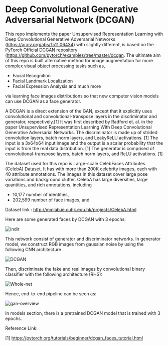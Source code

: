 # Deep Convolutional Generative Adversarial Network (DCGAN)

This repo implements the paper Unsupervised Representation Learning with Deep Convolutional Generative Adversarial Networks (https://arxiv.org/abs/1511.06434) with slightly different, is based on the PyTorch Official DCGAN repository (https://github.com/pytorch/examples/tree/master/dcgan. The ultimate aim of this repo is built alternative method for image augmentation for more complex visual object processing tasks such as,

* Facial Recognition
* Facial Landmark Localization
* Facial Expression Analysis and much more

via learning face images distributions so that new computer vision models can use DCGAN as a face generator.

A DCGAN is a direct extension of the GAN, except that it explicitly uses convolutional and convolutional-transpose layers in the discriminator and generator, respectively.[1] It was first described by Radford et. al. in the paper Unsupervised Representation Learning With Deep Convolutional Generative Adversarial Networks. The discriminator is made up of strided convolution layers, batch norm layers, and LeakyReLU activations. [1] The input is a 3x64x64 input image and the output is a scalar probability that the input is from the real data distribution. [1] The generator is comprised of convolutional-transpose layers, batch norm layers, and ReLU activations. [1]

The dataset used for this repo is Large-scale CelebFaces Attributes (CelebA) Dataset. It has with more than 200K celebrity images, each with 40 attribute annotations. The images in this dataset cover large pose variations and background clutter. CelebA has large diversities, large quantities, and rich annotations, including

 * 10,177 number of identities,
 * 202,599 number of face images, and

 
 Dataset link :  http://mmlab.ie.cuhk.edu.hk/projects/CelebA.html
 
 Here are some generated faces by DCGAN with 3 epochs:
 
 ![indir](https://user-images.githubusercontent.com/53329652/105556713-9ded3200-5d1b-11eb-9327-b0266c0a808c.png)
  
   
 This network consist of generator and discriminator networks. In generator model, we construct RGB images from gaussian noise by using the  following CNN architecture 

 ![DCGAN](https://user-images.githubusercontent.com/53329652/105554380-48fbec80-5d18-11eb-80d1-6551d7e943ea.png)
 
 
 Then, discriminate the fake and real images by convolutional binary classifier with the following architecture (RHS):
 
![Whole-net](https://user-images.githubusercontent.com/53329652/105555102-bc522e00-5d19-11eb-84fb-ffd75c0d3008.png)
 

 Hence, end-to-end pipeline can be seen as:
 
 ![gan-overview](https://user-images.githubusercontent.com/53329652/105555254-0c30f500-5d1a-11eb-9a13-d23cb7711627.png)


In models section, there is a pretrained DCGAN model that is trained with 3 epochs.



Reference Link:

[1] https://pytorch.org/tutorials/beginner/dcgan_faces_tutorial.html
